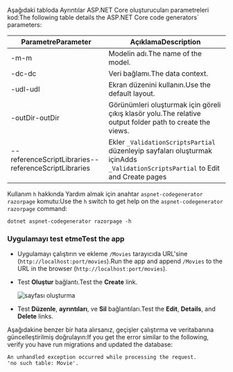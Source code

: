 <span data-ttu-id="b6271-101">Aşağıdaki tabloda Ayrıntılar ASP.NET Core oluşturucuları parametreleri kod:</span><span class="sxs-lookup"><span data-stu-id="b6271-101">The following table details the ASP.NET Core code generators\` parameters:</span></span>

| <span data-ttu-id="b6271-102">Parametre</span><span class="sxs-lookup"><span data-stu-id="b6271-102">Parameter</span></span>               | <span data-ttu-id="b6271-103">Açıklama</span><span class="sxs-lookup"><span data-stu-id="b6271-103">Description</span></span>|
| ----------------- | ------------ |
| <span data-ttu-id="b6271-104">-m</span><span class="sxs-lookup"><span data-stu-id="b6271-104">-m</span></span>  | <span data-ttu-id="b6271-105">Modelin adı.</span><span class="sxs-lookup"><span data-stu-id="b6271-105">The name of the model.</span></span> |
| <span data-ttu-id="b6271-106">-dc</span><span class="sxs-lookup"><span data-stu-id="b6271-106">-dc</span></span>  | <span data-ttu-id="b6271-107">Veri bağlamı.</span><span class="sxs-lookup"><span data-stu-id="b6271-107">The data context.</span></span> |
| <span data-ttu-id="b6271-108">-udl</span><span class="sxs-lookup"><span data-stu-id="b6271-108">-udl</span></span> | <span data-ttu-id="b6271-109">Ekran düzenini kullanın.</span><span class="sxs-lookup"><span data-stu-id="b6271-109">Use the default layout.</span></span> |
| <span data-ttu-id="b6271-110">-outDir</span><span class="sxs-lookup"><span data-stu-id="b6271-110">-outDir</span></span> | <span data-ttu-id="b6271-111">Görünümleri oluşturmak için göreli çıkış klasör yolu.</span><span class="sxs-lookup"><span data-stu-id="b6271-111">The relative output folder path to create the views.</span></span> |
| <span data-ttu-id="b6271-112">--referenceScriptLibraries</span><span class="sxs-lookup"><span data-stu-id="b6271-112">--referenceScriptLibraries</span></span> | <span data-ttu-id="b6271-113">Ekler `_ValidationScriptsPartial` düzenleyip sayfaları oluşturmak için</span><span class="sxs-lookup"><span data-stu-id="b6271-113">Adds `_ValidationScriptsPartial` to Edit and Create pages</span></span> |

<span data-ttu-id="b6271-114">Kullanım `h` hakkında Yardım almak için anahtar `aspnet-codegenerator razorpage` komutu:</span><span class="sxs-lookup"><span data-stu-id="b6271-114">Use the `h` switch to get help on the `aspnet-codegenerator razorpage` command:</span></span>

```console
dotnet aspnet-codegenerator razorpage -h
```
<a name="test"></a>
### <a name="test-the-app"></a><span data-ttu-id="b6271-115">Uygulamayı test etme</span><span class="sxs-lookup"><span data-stu-id="b6271-115">Test the app</span></span>

* <span data-ttu-id="b6271-116">Uygulamayı çalıştırın ve ekleme `/Movies` tarayıcıda URL'sine (`http://localhost:port/movies`).</span><span class="sxs-lookup"><span data-stu-id="b6271-116">Run the app and append `/Movies` to the URL in the browser (`http://localhost:port/movies`).</span></span>
* <span data-ttu-id="b6271-117">Test **Oluştur** bağlantı.</span><span class="sxs-lookup"><span data-stu-id="b6271-117">Test the **Create** link.</span></span>

  ![sayfası oluşturma](../../tutorials/razor-pages/model/_static/conan.png)

<a name="scaffold"></a>

* <span data-ttu-id="b6271-119">Test **Düzenle**, **ayrıntıları**, ve **Sil** bağlantıları.</span><span class="sxs-lookup"><span data-stu-id="b6271-119">Test the **Edit**, **Details**, and **Delete** links.</span></span>

<span data-ttu-id="b6271-120">Aşağıdakine benzer bir hata alırsanız, geçişler çalıştırma ve veritabanına güncelleştirilmiş doğrulayın:</span><span class="sxs-lookup"><span data-stu-id="b6271-120">If you get the error similar to the following, verify you have run migrations and updated the database:</span></span>

```
An unhandled exception occurred while processing the request.
'no such table: Movie'.
```

